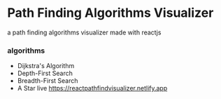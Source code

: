 # Path Finding Algorithms Visualizer
a path finding algorithms visualizer made with reactjs
### algorithms
* Dijkstra's Algorithm
* Depth-First Search
* Breadth-First Search
* A Star
live https://reactpathfindvisualizer.netlify.app
